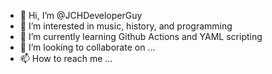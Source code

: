 - 👋 Hi, I’m @JCHDeveloperGuy
- 👀 I’m interested in music, history, and programming
- 🌱 I’m currently learning Github Actions and YAML scripting
- 💞️ I’m looking to collaborate on ...
- 📫 How to reach me ...

<!---
JCHDeveloperGuy/JCHDeveloperGuy is a ✨ special ✨ repository because its `README.md` (this file) appears on your GitHub profile.
You can click the Preview link to take a look at your changes.
--->
